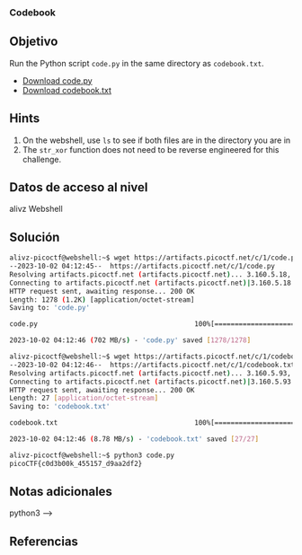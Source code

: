 ### Codebook
## Objetivo
Run the Python script `code.py` in the same directory as `codebook.txt`.

- [Download code.py](https://artifacts.picoctf.net/c/1/code.py)
- [Download codebook.txt](https://artifacts.picoctf.net/c/1/codebook.txt)

## Hints
1. On the webshell, use `ls` to see if both files are in the directory you are in
2. The `str_xor` function does not need to be reverse engineered for this challenge.
## Datos de acceso al nivel
alivz
Webshell
## Solución
```bash
alivz-picoctf@webshell:~$ wget https://artifacts.picoctf.net/c/1/code.py
--2023-10-02 04:12:45--  https://artifacts.picoctf.net/c/1/code.py
Resolving artifacts.picoctf.net (artifacts.picoctf.net)... 3.160.5.18, 3.160.5.71, 3.160.5.93, ...
Connecting to artifacts.picoctf.net (artifacts.picoctf.net)|3.160.5.18|:443... connected.
HTTP request sent, awaiting response... 200 OK
Length: 1278 (1.2K) [application/octet-stream]
Saving to: 'code.py'

code.py                                       100%[==============================================================================================>]   1.25K  --.-KB/s    in 0s      

2023-10-02 04:12:46 (702 MB/s) - 'code.py' saved [1278/1278]

alivz-picoctf@webshell:~$ wget https://artifacts.picoctf.net/c/1/codebook.txt
--2023-10-02 04:12:46--  https://artifacts.picoctf.net/c/1/codebook.txt
Resolving artifacts.picoctf.net (artifacts.picoctf.net)... 3.160.5.93, 3.160.5.18, 3.160.5.71, ...
Connecting to artifacts.picoctf.net (artifacts.picoctf.net)|3.160.5.93|:443... connected.
HTTP request sent, awaiting response... 200 OK
Length: 27 [application/octet-stream]
Saving to: 'codebook.txt'

codebook.txt                                  100%[==============================================================================================>]      27  --.-KB/s    in 0s      

2023-10-02 04:12:46 (8.78 MB/s) - 'codebook.txt' saved [27/27]

alivz-picoctf@webshell:~$ python3 code.py
picoCTF{c0d3b00k_455157_d9aa2df2}
```
## Notas adicionales
python3 -->
## Referencias